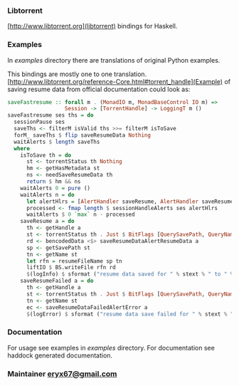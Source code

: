 ### Libtorrent

[http://www.libtorrent.org](libtorrent) bindings for Haskell.

### Examples

In *examples* directory there are translations of original Python examples.

This bindings are mostly one to one translation.
[http://www.libtorrent.org/reference-Core.html#torrent_handle](Example) of saving resume data from official documentation could look as:

```haskell
saveFastresume :: forall m . (MonadIO m, MonadBaseControl IO m) =>
                  Session -> [TorrentHandle] -> LoggingT m ()
saveFastresume ses ths = do
  sessionPause ses
  saveThs <- filterM isValid ths >>= filterM isToSave
  forM_ saveThs $ flip saveResumeData Nothing
  waitAlerts $ length saveThs
  where
    isToSave th = do
      st <- torrentStatus th Nothing
      hm <- getHasMetadata st
      ns <- needSaveResumeData th
      return $ hm && ns
    waitAlerts 0 = pure ()
    waitAlerts n = do
      let alertHlrs = [AlertHandler saveResume, AlertHandler saveResumeFailed]
      processed <- fmap length $ sessionHandleAlerts ses alertHlrs
      waitAlerts $ 0 `max` n - processed
    saveResume a = do
      th <- getHandle a
      st <- torrentStatus th . Just $ BitFlags [QuerySavePath, QueryName]
      rd <- bencodedData <$> saveResumeDataAlertResumeData a
      sp <- getSavePath st
      tn <- getName st
      let rfn = resumeFileName sp tn
      liftIO $ BS.writeFile rfn rd
      $(logInfo) $ sformat ("resume data saved for " % stext % " to " % stext) tn sp
    saveResumeFailed a = do
      th <- getHandle a
      st <- torrentStatus th . Just $ BitFlags [QuerySavePath, QueryName]
      tn <- getName st
      ec <- saveResumeDataFailedAlertError a
      $(logError) $ sformat ("resume data save failed for " % stext % " reason " % shown) tn ec
```

### Documentation

For usage see examples in *examples* directory.
For documentation see haddock generated documentation.

### Maintainer <eryx67@gmail.com>
